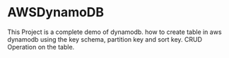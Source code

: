 # AWSDynamoDB
This Project is a complete demo of dynamodb. how to create table in aws dynamodb using the key schema, partition key and sort key. CRUD Operation on the table.
